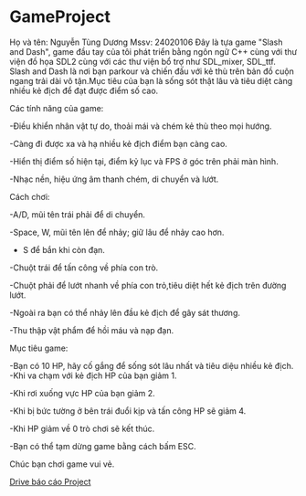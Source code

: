 # GameProject
 Họ và tên: Nguyễn Tùng Dương
 Mssv: 24020106
 Đây là tựa game "Slash and Dash", game đầu tay của tôi phát triển bằng ngôn ngữ C++ cùng với thư viện đồ họa SDL2 cùng với các thư viện bổ trợ như SDL_mixer, SDL_ttf.
 Slash and Dash là nơi bạn parkour và chiến đấu với kẻ thù trên bản đồ cuộn ngang trải dài vô tận.Mục tiêu của bạn là sống sót thật lâu và tiêu diệt càng nhiều kẻ địch để đạt được điểm số cao.

 Các tính năng của game:
 
  -Điều khiển nhân vật tự do, thoải mái và chém kẻ thù theo mọi hướng.

 -Càng đi được xa và hạ nhiều kẻ địch điểm bạn càng cao.

 -Hiển thị điểm số hiện tại, điểm kỷ lục và FPS ở góc trên phải màn hình.

 -Nhạc nền, hiệu ứng âm thanh chém, di chuyển và lướt.


 Cách chơi:

 -A/D, mũi tên trái phải để di chuyển.

 -Space, W, mũi tên lên để nhảy; giữ lâu để nhảy cao hơn.
 
 - S để bắn khi còn đạn.

 -Chuột trái để tấn công về phía con trò.

 -Chuột phải để lướt nhanh về phía con trỏ,tiêu diệt hết kẻ địch trên đường lướt.

 -Ngoài ra bạn có thể nhảy lên đầu kẻ địch để gây sát thương.

 -Thu thập vật phẩm để hồi máu và nạp đạn.

 Mục tiêu game:

 -Bạn có 10 HP, hãy cố gắng để sống sót lâu nhất và tiêu diệu nhiều kẻ địch.
 -Khi va chạm với kẻ địch HP của bạn giảm 1.

 -Khi rơi xuống vực HP của bạn giảm 2.

 -Khi bị bức tường ở bên trái đuổi kịp và tấn công HP sẽ giảm 4.

 -Khi HP giảm về 0 trò chơi sẽ kết thúc.

 -Bạn có thể tạm dừng game bằng cách bấm ESC.

Chúc bạn chơi game vui vẻ.

[Drive báo cáo Project](https://drive.google.com/drive/folders/1r16h-a7jazXheFx88UFU59PLKMCSxDKb?usp=sharing)